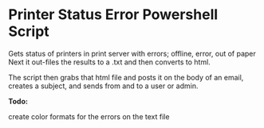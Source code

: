# Printer Status Error Powershell Script
<p>Gets status of printers in print server with errors; offline, error, out of paper
Next it out-files the results to a .txt and then converts to html.</p>
<p>The script then grabs that html file and posts it on the body of an email, creates a subject, and sends from and to a user or admin.</p>

<p><b>Todo:</b></p>
<p>create color formats for the errors on the text file</p>
